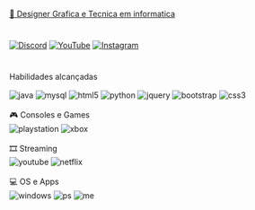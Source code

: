 <div>
<a href="https://github.com/admsara">


  
  
📱 Designer Grafica e Tecnica em informatica
  #
[![Discord](https://img.shields.io/badge/Discord-7289DA?style=for-the-badge&logo=discord&logoColor=white)](https://discord.gg/TwpbCPxtwm) 
[![YouTube](https://img.shields.io/badge/YouTube-FF0000?style=for-the-badge&logo=youtube&logoColor=white)](https://youtube.com/channel/UC_K_bgFTMjjJCieE4htGv1Q)
[![Instagram](https://img.shields.io/badge/Instagram-E4405F?style=for-the-badge&logo=instagram&logoColor=white)](https://www.instagram.com/asarazache/)
#
Habilidades alcançadas
<div class="row" style="display:inline_block">
<img align="center"alt="java" src="https://img.shields.io/badge/Java-ED8B00?style=for-the-badge&logo=java&logoColor=white">
<img align="center"alt="mysql" src="https://img.shields.io/badge/MySQL-00000F?style=for-the-badge&logo=mysql&logoColor=white">
<img align="center"alt="html5" src= "https://img.shields.io/badge/HTML5-E34F26?style=for-the-badge&logo=html5&logoColor=white">   
<img align="center"alt="python"src="https://img.shields.io/badge/Python-3776AB?style=for-the-badge&logo=python&logoColor=white">  
<img align="center"alt="jquery"src="https://img.shields.io/badge/jQuery-0769AD?style=for-the-badge&logo=jquery&logoColor=white">
<img align="center"alt="bootstrap" src="https://img.shields.io/badge/Bootstrap-563D7C?style=for-the-badge&logo=bootstrap&logoColor=white">
<img align="center"alt="css3" src="https://img.shields.io/badge/CSS3-1572B6?style=for-the-badge&logo=css3&logoColor=white">
</div>
<br>
🎮 Consoles e Games

<div class="row" style="display:inline_block">
<img align="center"alt="playstation" src="https://img.shields.io/badge/PlayStation-003791?style=for-the-badge&logo=playstation&logoColor=white">
<img align="center"alt ="xbox"src="https://img.shields.io/badge/Xbox-107C10?style=for-the-badge&logo=xbox&logoColor=white">
</div>
<br>
🎞 Streaming 

<div class="row" style="display:inline_block">
<img align="center"alt="youtube" src="https://img.shields.io/badge/YouTube-FF0000?style=for-the-badge&logo=youtube&logoColor=white">
<img align="center"alt="netflix" src="https://img.shields.io/badge/Netflix-E50914?style=for-the-badge&logo=netflix&logoColor=white">
</div>
<br>
💻 OS e Apps

<div class="row" style="display:inline_block">
<img align="center"alt="windows" src="https://img.shields.io/badge/Windows-0078D6?style=for-the-badge&logo=windows&logoColor=white"> 
<img align="center"alt="ps"src="https://aleen42.github.io/badges/src/photoshop.svg">
<img align="center"alt="me"src="https://img.shields.io/badge/Microsoft_Excel-217346?style=for-the-badge&logo=microsoft-excel&logoColor=white">
</div>
<br>
